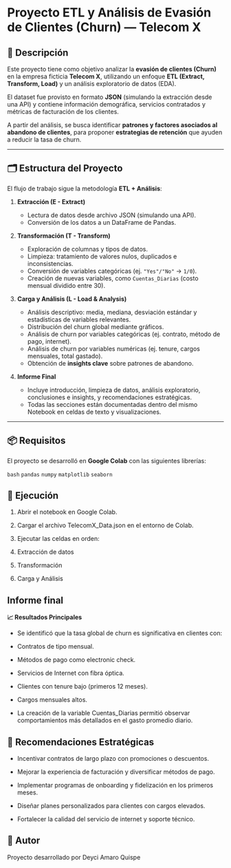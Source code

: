 # Proyecto ETL y Análisis de Evasión de Clientes (Churn) — Telecom X

## 📌 Descripción
Este proyecto tiene como objetivo analizar la **evasión de clientes (Churn)** en la empresa ficticia **Telecom X**, utilizando un enfoque **ETL (Extract, Transform, Load)** y un análisis exploratorio de datos (EDA).  

El dataset fue provisto en formato **JSON** (simulando la extracción desde una API) y contiene información demográfica, servicios contratados y métricas de facturación de los clientes.  

A partir del análisis, se busca identificar **patrones y factores asociados al abandono de clientes**, para proponer **estrategias de retención** que ayuden a reducir la tasa de churn.

---

## 🗂️ Estructura del Proyecto
El flujo de trabajo sigue la metodología **ETL + Análisis**:

1. **Extracción (E - Extract)**  
   - Lectura de datos desde archivo JSON (simulando una API).  
   - Conversión de los datos a un DataFrame de Pandas.  

2. **Transformación (T - Transform)**  
   - Exploración de columnas y tipos de datos.  
   - Limpieza: tratamiento de valores nulos, duplicados e inconsistencias.  
   - Conversión de variables categóricas (ej. `"Yes"/"No"` → `1/0`).  
   - Creación de nuevas variables, como `Cuentas_Diarias` (costo mensual dividido entre 30).  

3. **Carga y Análisis (L - Load & Analysis)**  
   - Análisis descriptivo: media, mediana, desviación estándar y estadísticas de variables relevantes.  
   - Distribución del churn global mediante gráficos.  
   - Análisis de churn por variables categóricas (ej. contrato, método de pago, internet).  
   - Análisis de churn por variables numéricas (ej. tenure, cargos mensuales, total gastado).  
   - Obtención de **insights clave** sobre patrones de abandono.  

4. **Informe Final**  
   - Incluye introducción, limpieza de datos, análisis exploratorio, conclusiones e insights, y recomendaciones estratégicas.  
   - Todas las secciones están documentadas dentro del mismo Notebook en celdas de texto y visualizaciones.  

---

## 📦 Requisitos
El proyecto se desarrolló en **Google Colab** con las siguientes librerías:

`bash`
`pandas`
`numpy`
`matplotlib`
`seaborn`

## 🚀 Ejecución

1. Abrir el notebook en Google Colab.

2. Cargar el archivo TelecomX_Data.json en el entorno de Colab.

3. Ejecutar las celdas en orden:

4. Extracción de datos

5. Transformación

6. Carga y Análisis

## Informe final

**📈 Resultados Principales**

- Se identificó que la tasa global de churn es significativa en clientes con:

- Contratos de tipo mensual.

- Métodos de pago como electronic check.

- Servicios de Internet con fibra óptica.

- Clientes con tenure bajo (primeros 12 meses).

- Cargos mensuales altos.

- La creación de la variable Cuentas_Diarias permitió observar comportamientos más detallados en el gasto promedio diario.

## 🎯 Recomendaciones Estratégicas

- Incentivar contratos de largo plazo con promociones o descuentos.

- Mejorar la experiencia de facturación y diversificar métodos de pago.

- Implementar programas de onboarding y fidelización en los primeros meses.

- Diseñar planes personalizados para clientes con cargos elevados.

- Fortalecer la calidad del servicio de internet y soporte técnico.

## 📝 Autor

Proyecto desarrollado por Deyci Amaro Quispe
